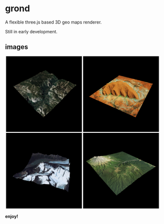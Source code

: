# grond
A flexible three.js based 3D geo maps renderer.

Still in early development.

## images
<p float="left" align="middle">
<img src="https://github.com/olafvisker/grond/blob/main/imgs/s1.png" width="49%" />
<img src="https://github.com/olafvisker/grond/blob/main/imgs/s2.png" width="49%" />
<img src="https://github.com/olafvisker/grond/blob/main/imgs/s3.png" width="49%" />
<img src="https://github.com/olafvisker/grond/blob/main/imgs/s4.png" width="49%" />
</p>

**enjoy!**
